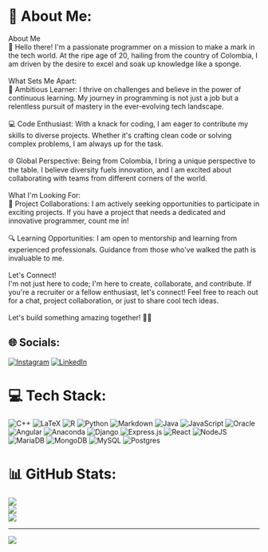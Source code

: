 # 💫 About Me:
About Me<br>👋 Hello there! I'm a passionate programmer on a mission to make a mark in the tech world. At the ripe age of 20, hailing from the country of Colombia, I am driven by the desire to excel and soak up knowledge like a sponge.<br><br>What Sets Me Apart:<br>🚀 Ambitious Learner: I thrive on challenges and believe in the power of continuous learning. My journey in programming is not just a job but a relentless pursuit of mastery in the ever-evolving tech landscape.<br><br>💻 Code Enthusiast: With a knack for coding, I am eager to contribute my skills to diverse projects. Whether it's crafting clean code or solving complex problems, I am always up for the task.<br><br>🌐 Global Perspective: Being from Colombia, I bring a unique perspective to the table. I believe diversity fuels innovation, and I am excited about collaborating with teams from different corners of the world.<br><br>What I'm Looking For:<br>🤝 Project Collaborations: I am actively seeking opportunities to participate in exciting projects. If you have a project that needs a dedicated and innovative programmer, count me in!<br><br>🔍 Learning Opportunities: I am open to mentorship and learning from experienced professionals. Guidance from those who've walked the path is invaluable to me.<br><br>Let's Connect!<br>I'm not just here to code; I'm here to create, collaborate, and contribute. If you're a recruiter or a fellow enthusiast, let's connect! Feel free to reach out for a chat, project collaboration, or just to share cool tech ideas.<br><br>Let's build something amazing together! 🚀✨


## 🌐 Socials:
[![Instagram](https://img.shields.io/badge/Instagram-%23E4405F.svg?logo=Instagram&logoColor=white)](https://instagram.com/https://www.instagram.com/nicolas.g88/) [![LinkedIn](https://img.shields.io/badge/LinkedIn-%230077B5.svg?logo=linkedin&logoColor=white)](https://linkedin.com/in/www.linkedin.com/in/juan-nicolas-garcia-vega) 

# 💻 Tech Stack:
![C++](https://img.shields.io/badge/c++-%2300599C.svg?style=flat&logo=c%2B%2B&logoColor=white) ![LaTeX](https://img.shields.io/badge/latex-%23008080.svg?style=flat&logo=latex&logoColor=white) ![R](https://img.shields.io/badge/r-%23276DC3.svg?style=flat&logo=r&logoColor=white) ![Python](https://img.shields.io/badge/python-3670A0?style=flat&logo=python&logoColor=ffdd54) ![Markdown](https://img.shields.io/badge/markdown-%23000000.svg?style=flat&logo=markdown&logoColor=white) ![Java](https://img.shields.io/badge/java-%23ED8B00.svg?style=flat&logo=openjdk&logoColor=white) ![JavaScript](https://img.shields.io/badge/javascript-%23323330.svg?style=flat&logo=javascript&logoColor=%23F7DF1E) ![Oracle](https://img.shields.io/badge/Oracle-F80000?style=flat&logo=oracle&logoColor=white) ![Angular](https://img.shields.io/badge/angular-%23DD0031.svg?style=flat&logo=angular&logoColor=white) ![Anaconda](https://img.shields.io/badge/Anaconda-%2344A833.svg?style=flat&logo=anaconda&logoColor=white) ![Django](https://img.shields.io/badge/django-%23092E20.svg?style=flat&logo=django&logoColor=white) ![Express.js](https://img.shields.io/badge/express.js-%23404d59.svg?style=flat&logo=express&logoColor=%2361DAFB) ![React](https://img.shields.io/badge/react-%2320232a.svg?style=flat&logo=react&logoColor=%2361DAFB) ![NodeJS](https://img.shields.io/badge/node.js-6DA55F?style=flat&logo=node.js&logoColor=white) ![MariaDB](https://img.shields.io/badge/MariaDB-003545?style=flat&logo=mariadb&logoColor=white) ![MongoDB](https://img.shields.io/badge/MongoDB-%234ea94b.svg?style=flat&logo=mongodb&logoColor=white) ![MySQL](https://img.shields.io/badge/mysql-%2300000f.svg?style=flat&logo=mysql&logoColor=white) ![Postgres](https://img.shields.io/badge/postgres-%23316192.svg?style=flat&logo=postgresql&logoColor=white)
# 📊 GitHub Stats:
![](https://github-readme-stats.vercel.app/api?username=nicolas6879&theme=chartreuse-dark&hide_border=false&include_all_commits=false&count_private=false)<br/>
![](https://github-readme-streak-stats.herokuapp.com/?user=nicolas6879&theme=chartreuse-dark&hide_border=false)<br/>
![](https://github-readme-stats.vercel.app/api/top-langs/?username=nicolas6879&theme=chartreuse-dark&hide_border=false&include_all_commits=false&count_private=false&layout=compact)

---
[![](https://visitcount.itsvg.in/api?id=nicolas6879&icon=5&color=1)](https://visitcount.itsvg.in)

<!-- Proudly created with GPRM ( https://gprm.itsvg.in ) -->
